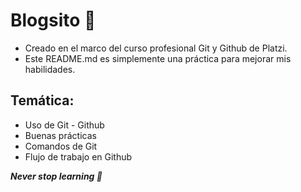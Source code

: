 # Blogsito 💚
- Creado en el marco del curso profesional Git y Github de Platzi.
- Este README.md es simplemente una práctica para mejorar mis habilidades.

## Temática:
- Uso de Git - Github
- Buenas prácticas
- Comandos de Git
- Flujo de trabajo en Github



***Never stop learning 💚***